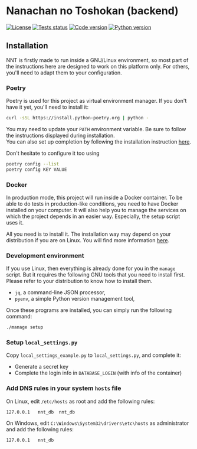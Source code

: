 Nanachan no Toshokan (backend)
==============================

[![License](https://img.shields.io/badge/license-MIT-green)](https://github.com/Japan7/nanachan-no-toshokan-backend/blob/main/LICENSE)
[![Tests status](https://github.com/Japan7/nanachan-no-toshokan-backend/actions/workflows/build.yml/badge.svg?branch=main&event=push)](https://github.com/Japan7/nanachan-no-toshokan-backend/actions?query=workflow%3ABuild+branch%3Amain+event%3Apush)
[![Code version](https://img.shields.io/github/v/tag/Japan7/nanachan-no-toshokan-backend?color=blue&label=version&sort=semver)](https://github.com/Japan7/nanachan-no-toshokan-backend/actions?query=workflow%3ARelease)
[![Python version](https://img.shields.io/badge/python-3.10-orange)](https://docs.python.org/3.10/)

Installation
------------

NNT is firstly made to run inside a GNU/Linux environment, so most part of the instructions here are designed to work on
this platform only. For others, you'll need to adapt them to your configuration.

### Poetry

Poetry is used for this project as virtual environment manager. If you don't have it yet,
you'll need to install it:

```bash
curl -sSL https://install.python-poetry.org | python -
```

You may need to update your `PATH` environment variable. Be sure to follow the instructions displayed during
installation.  
You can also set up completion by following the installation instruction
[here](https://poetry.eustace.io/docs/#enable-tab-completion-for-bash-fish-or-zsh).

Don't hesitate to configure it too using

```bash
poetry config --list
poetry config KEY VALUE
```

### Docker

In production mode, this project will run inside a Docker container. To be able to do tests in
production-like conditions, you need to have Docker installed on your computer. It will also help
you to manage the services on which the project depends in an easier way. Especially, the setup
script uses it.

All you need is to install it. The installation way may depend on your distribution if you are
on Linux. You will find more information [here](https://docs.docker.com/install/).

### Development environment

If you use Linux, then everything is already done for you in the `manage` script. But it
requires the following GNU tools that you need to install first. Please refer to your
distribution to know how to install them.

- `jq`, a command-line JSON processor,
- `pyenv`, a simple Python version management tool,

Once these programs are installed, you can simply run the following command:

```bash
./manage setup
```

### Setup `local_settings.py`

Copy `local_settings_example.py` to `local_settings.py`, and complete it:

- Generate a secret key
- Complete the login info in `DATABASE_LOGIN` (with info of the container)

### Add DNS rules in your system `hosts` file

On Linux, edit `/etc/hosts` as root and add the following rules:

```
127.0.0.1   nnt_db  nnt_db
```

On Windows, edit `C:\Windows\System32\drivers\etc\hosts` as administrator and add the following
rules:

```
127.0.0.1   nnt_db
```
